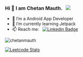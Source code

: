 ### Hi 👋 I am Chetan Mauth. &nbsp; ![](https://komarev.com/ghpvc/?username=chetanmauth)

- 🔭 I’m a Android App Developer
- 🌱 I’m currently learning Jetpack
- 📫 Reach me: &nbsp; [![Linkedin Badge](https://img.shields.io/badge/-Chetan%20Mauth-blue?style=flat-square&logo=Linkedin&logoColor=white&link=https://www.linkedin.com/in/chetanmauth/)](https://www.linkedin.com/in/chetanmauth/)

<p><img src="https://github-readme-stats.vercel.app/api/top-langs?username=chetanmauth&show_icons=true&locale=en&layout=compact&theme=github_dark_dimmed" alt="chetanmauth" /></p>


[![Leetcode Stats](https://leetcard.jacoblin.cool/chetanmauth?width=400&height=250&border=0&radius=20)](https://leetcode.com/chetanmauth)



  

